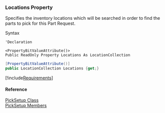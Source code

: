 ﻿### Locations Property

Specifies the inventory locations which will be searched in order to find the parts to pick for this Part Request.

Syntax

```vbnet
'Declaration

<PropertyBitValueAttribute()>
Public ReadOnly Property Locations As LocationCollection
```

```csharp
[PropertyBitValueAttribute()]
public LocationCollection Locations {get;}
```

[!include[Requirements](../partials/requirements.md)]

#### Reference

[PickSetup Class](FChoice.Toolkits.Clarify~FChoice.Toolkits.Clarify.Logistics.PickSetup.md)  
[PickSetup Members](FChoice.Toolkits.Clarify~FChoice.Toolkits.Clarify.Logistics.PickSetup_members.md)